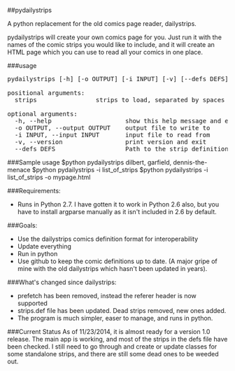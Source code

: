 ##pydailystrips

A python replacement for the old comics page reader, dailystrips.

pydailystrips will create your own comics page for you. Just run it with the names of the comic strips you would like to include, and it will create an HTML page which you can use to read all your comics in one place. 

###usage
<pre>
pydailystrips [-h] [-o OUTPUT] [-i INPUT] [-v] [--defs DEFS] [strips [strips ...]]

positional arguments:
  strips                strips to load, separated by spaces

optional arguments:
  -h, --help            		show this help message and exit
  -o OUTPUT, --output OUTPUT	output file to write to
  -i INPUT, --input INPUT		input file to read from
  -v, --version     	    	print version and exit
  --defs DEFS           		Path to the strip definition file
</pre>

###Sample usage
	$python pydailystrips dilbert, garfield, dennis-the-menace
	$python pydailystrips -i list_of_strips
	$python pydailystrips -i list_of_strips -o mypage.html

###Requirements:
* Runs in Python 2.7. I have gotten it to work in Python 2.6 also, but you have to install argparse manually as it isn't included in 2.6 by default.

###Goals:
* Use the dailystrips comics definition format for interoperability
* Update everything
* Run in python
* Use github to keep the comic definitions up to date. (A major gripe of mine with the old dailystrips which hasn't been updated in years).

###What's changed since dailystrips:
* prefetch has been removed, instead the referer header is now supported
* strips.def file has been updated. Dead strips removed, new ones added.
* The program is much simpler, easer to manage, and runs in python.

###Current Status
As of 11/23/2014, it is almost ready for a version 1.0 release. The main app is working, and most of the strips in the defs file have been checked. I still need to go through and create or update classes for some standalone strips, and there are still some dead ones to be weeded out.

